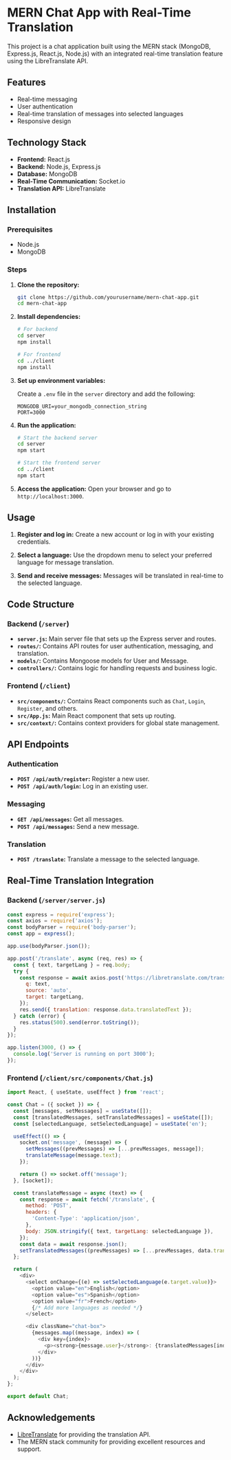 # MERN Chat App with Real-Time Translation

This project is a chat application built using the MERN stack (MongoDB, Express.js, React.js, Node.js) with an integrated real-time translation feature using the LibreTranslate API.

## Features

- Real-time messaging
- User authentication
- Real-time translation of messages into selected languages
- Responsive design

## Technology Stack

- **Frontend:** React.js
- **Backend:** Node.js, Express.js
- **Database:** MongoDB
- **Real-Time Communication:** Socket.io
- **Translation API:** LibreTranslate

## Installation

### Prerequisites

- Node.js
- MongoDB

### Steps

1. **Clone the repository:**
   ```bash
   git clone https://github.com/yourusername/mern-chat-app.git
   cd mern-chat-app
   ```

2. **Install dependencies:**
   ```bash
   # For backend
   cd server
   npm install

   # For frontend
   cd ../client
   npm install
   ```

3. **Set up environment variables:**

   Create a `.env` file in the `server` directory and add the following:
   ```env
   MONGODB_URI=your_mongodb_connection_string
   PORT=3000
   ```

4. **Run the application:**
   ```bash
   # Start the backend server
   cd server
   npm start

   # Start the frontend server
   cd ../client
   npm start
   ```

5. **Access the application:**
   Open your browser and go to `http://localhost:3000`.

## Usage

1. **Register and log in:**
   Create a new account or log in with your existing credentials.

2. **Select a language:**
   Use the dropdown menu to select your preferred language for message translation.

3. **Send and receive messages:**
   Messages will be translated in real-time to the selected language.

## Code Structure

### Backend (`/server`)

- **`server.js`:** Main server file that sets up the Express server and routes.
- **`routes/`:** Contains API routes for user authentication, messaging, and translation.
- **`models/`:** Contains Mongoose models for User and Message.
- **`controllers/`:** Contains logic for handling requests and business logic.

### Frontend (`/client`)

- **`src/components/`:** Contains React components such as `Chat`, `Login`, `Register`, and others.
- **`src/App.js`:** Main React component that sets up routing.
- **`src/context/`:** Contains context providers for global state management.

## API Endpoints

### Authentication

- **`POST /api/auth/register`:** Register a new user.
- **`POST /api/auth/login`:** Log in an existing user.

### Messaging

- **`GET /api/messages`:** Get all messages.
- **`POST /api/messages`:** Send a new message.

### Translation

- **`POST /translate`:** Translate a message to the selected language.

## Real-Time Translation Integration

### Backend (`/server/server.js`)

```javascript
const express = require('express');
const axios = require('axios');
const bodyParser = require('body-parser');
const app = express();

app.use(bodyParser.json());

app.post('/translate', async (req, res) => {
  const { text, targetLang } = req.body;
  try {
    const response = await axios.post('https://libretranslate.com/translate', {
      q: text,
      source: 'auto',
      target: targetLang,
    });
    res.send({ translation: response.data.translatedText });
  } catch (error) {
    res.status(500).send(error.toString());
  }
});

app.listen(3000, () => {
  console.log('Server is running on port 3000');
});
```

### Frontend (`/client/src/components/Chat.js`)

```javascript
import React, { useState, useEffect } from 'react';

const Chat = ({ socket }) => {
  const [messages, setMessages] = useState([]);
  const [translatedMessages, setTranslatedMessages] = useState([]);
  const [selectedLanguage, setSelectedLanguage] = useState('en');

  useEffect(() => {
    socket.on('message', (message) => {
      setMessages((prevMessages) => [...prevMessages, message]);
      translateMessage(message.text);
    });

    return () => socket.off('message');
  }, [socket]);

  const translateMessage = async (text) => {
    const response = await fetch('/translate', {
      method: 'POST',
      headers: {
        'Content-Type': 'application/json',
      },
      body: JSON.stringify({ text, targetLang: selectedLanguage }),
    });
    const data = await response.json();
    setTranslatedMessages((prevMessages) => [...prevMessages, data.translation]);
  };

  return (
    <div>
      <select onChange={(e) => setSelectedLanguage(e.target.value)}>
        <option value="en">English</option>
        <option value="es">Spanish</option>
        <option value="fr">French</option>
        {/* Add more languages as needed */}
      </select>

      <div className="chat-box">
        {messages.map((message, index) => (
          <div key={index}>
            <p><strong>{message.user}</strong>: {translatedMessages[index] || message.text}</p>
          </div>
        ))}
      </div>
    </div>
  );
};

export default Chat;
```
## Acknowledgements

- [LibreTranslate](https://libretranslate.com/) for providing the translation API.
- The MERN stack community for providing excellent resources and support.
